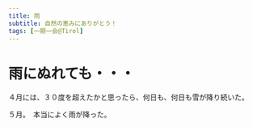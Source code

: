 ```yaml
---
title: 雨
subtitle: 自然の恵みにありがとう！
tags: [一期一会@Tirol]
---
```


# 雨にぬれても・・・

４月には、３０度を超えたかと思ったら、何日も、何日も雪が降り続いた。

５月。　本当によく雨が降った。



